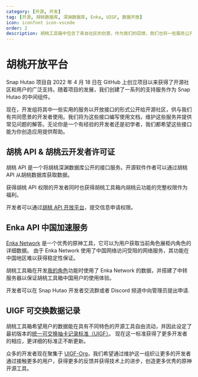 ```yaml
---
category: [开源, 开发]
tag: [开源, 胡桃数据库, 深渊数据库, Enka, UIGF, 数据开放]
icon: iconfont icon-vscode
order: 2
description: 胡桃工具箱中包含了来自社区的创意，作为我们的回馈，我们也将一些服务公开于社区。如果它们对你的开发有帮助，请放心使用，我们会尽力维护这些分支项目。
---
```


# 胡桃开放平台

Snap Hutao 项目自 2022 年 4 月 18 日在 GitHub 上创立项目以来获得了开源社区和用户的广泛支持。随着项目的发展，我们创建了一系列的支持服务作为 Snap Hutao 的中间组件。

现在，开发组将其中一些实用的服务以开放接口的形式公开给开源社区，供与我们有共同愿景的开发者使用。我们将为这些接口编写使用文档，维护这些服务并提供常见问题的解答。无论你是一个有经验的开发者还是初学者，我们都希望这些接口能为你创造应用提供帮助。

## 胡桃 API & 胡桃云开发者许可证

胡桃 API 是一个将胡桃深渊数据库公开的接口服务。开源软件作者可以通过胡桃 API 从胡桃数据库获取数据。

获得胡桃 API 权限的开发者同时也获得胡桃工具箱内胡桃云功能的完整权限作为福利。

开发者可以通过[胡桃 API 开放平台](https://homa.snapgenshin.com/)，提交信息申请权限。

## Enka API 中国加速服务

[Enka Network](https://enka.network/) 是一个优秀的原神工具，它可以为用户获取当前角色展柜内角色的详细数据。
由于 Enka Network 使用了中国网络访问受阻的网络服务，其功能在中国地区难以获得稳定性保证。

胡桃工具箱在开发[我的角色](../features/character-data.md)功能时使用了 Enka Network 的数据，并搭建了中转服务器以保证胡桃工具箱中国用户的使用体验。

开发者可以在 Snap Hutao 开发者交流群或者 Discord 频道中向管理员提出申请.

## UIGF 可交换数据记录

胡桃工具箱希望用户的数据能在具有不同特色的开源工具自由流动，并因此设定了最初版本的[统一可交换抽卡记录标准（UIGF）](https://uigf.org/zh/standards/UIGF.html)。
现在这一标准获得了更多开发者的相应，更详细的标准正不断更新。

众多的开发者现在聚集于 [UIGF-Org](https://github.com/UIGF-org)，我们希望通过维护这一组织让更多的开发者通过接触更多的用户，获得更多的反馈并获得技术上的进步，创造更多优秀的原神开源工具。
